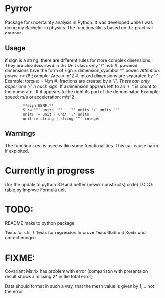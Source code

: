 # Pyrror
Package for uncertainty analysis in Python.
It was developed while I was doing my Bachelor in physics.
The functionality is based on the practical courses.


## Usage
if sign is a string:
         there are different rules for more complex dimensions. They are also described in the Unit class only "/" not:
            #. powered dimensions have the form of  sign = dimension_syombol '^' power. *Attention: power >= 0*!
               Example: Area = m^2
            #. mixed dimensions are separated by ';'.
               Example: torque: = N;m
            #. fractions are created by a '/'. *There can only apper one '/' in each sign*. If a dimension appears left
               to an '/' it is count to the numerator. If it appears to the right its part of the denominator.
               Example: speed: m/s or acceleration: m/s^2

            **sign-EBNF:**
            S := '"' units '"' | '"' units '/' units '"'
            units := unit | unit ';' units
            unit := string | string '^' integer

## Warnings
The function exec is used within some functionalities.
This can cause harm if exploited.

# Currently in progress

(for the update to python 3.9 and better (newer constructs) code)
TODO: 
table.py
Improve Formula unit

# TODO:
README
make to python package

Tests for chi_2
Tests for regression
Improve Tests
Blatt mit Konts und umrechnungen

# FIXME:
Covariant Matrix has problem with error (comparison with presentaion result shows a missing 2* in the total error)

Data should format in such a way, that the mean value is given by 1,...
not the error